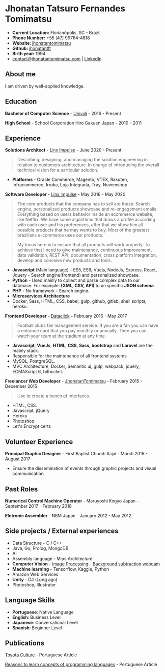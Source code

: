 # Jhonatan Tatsuro Fernandes Tomimatsu

- **Current Location:** Florianópolis, SC - Brazil
- **Phone Number:** +55 (47) 99764-4818
- **Website:** [jhonatantomimatsu](http://jhonatantomimatsu.com)
- **Github:** [jhonatantft](https://github.com/jhonatantft)
- **Birth year:** 1994
- contact@jhonatantomimatsu.com | [LinkedIn](https://www.linkedin.com/in/jhonatantomimatsu/)

## About me
I am driven by well-applied knowledge.

## Education
**Bachelor of Computer Science** - [Univali](https://www.univali.br/) - 2016 - Present

**High School** - School Corporation Hiro Gakuen Japan - 2010 - 2011

## Experience
**Solutions Architect** -  [Linx Impulse](https://www.linx.com.br/transformacao-digital/linx-impulse/) - June 2020 - Present
> Describing, designing, and managing the solution engineering in relation to customers architecture. In charge of introducing the overall technical vision for a particular solution.
- **Platforms** - Oracle Commerce, Magento, VTEX, Rakuten, Infracommerce, Irroba, Loja Integrada, Tray, Nuvemshop

**Software Developer** -  [Linx Impulse](https://www.linx.com.br/transformacao-digital/linx-impulse/) - May 2018 - May 2020
> The core products that the company has to sell are these: Search engine, personalized products showcase and re-engagement emails. Everything based on users behavior inside an ecommerce website, like Netflix. We have some algorithms that draws a profile according with each user and his preferences, after that we show him all possible products that he may wants to buy. Most of the greatest brazilians e-commerce uses our products.

> My focus here is to ensure that all products will work properly. To achieve that I need to give maintenance, continuous improvement, data validation, REST API, documentation, cross platform integration, develop and conceive new products and tools.
- **Javascript** (Main language) - ES5, ES6, Vuejs, NodeJs, Express, React, Jquery - Search engine(frontend) and personalized showcase.
- **Python** - Used mainly to collect and parse complex data to our database. For example: **(XML, CSV, API)** to an specific **JSON schema**
- **PHP** - No framework - Search engine.
- **Microservices Architecture**
- Docker, Sass, HTML, CSS, babel, gulp, github, gitlab, shell scripts, heroku.

**Frontend Developer** -  [Dataclick](https://dataclick.com.br/) - February 2016 - May 2017
> Football clubs fan management service. If you are a fan you can have a entrance card that you pay monthly or annually. Then you can watch your team at the stadium at any time.
- **Javascript**, **VueJs**, **HTML**, **CSS**, **Sass**, **bootstrap** and **Laravel** are the mainly stack.
- Responsible for the maintenance of all frontend systems
- MySQL, PostgreSQL.
- MVC Architecture, Docker, Semantic ui, gulp, webpack, jquery, ECMAScript 6, bitbucket.

**Freelancer Web Developer** -  [JhonatanTomimatsu](http://jhonatantomimatsu.com) - February 2015 - December 2015
> Use to create a bunch of interfaces.
- HTML, CSS.
- Javascript, jQuery
- Heroku
- Photoshop
- Let's Encrypt certs

## Volunteer Experience

**Principal Graphic Designer** - First Baptist Church Itajaí - March 2016 - August 2017
- Ensure the dissemination of events through graphic projects and visual communication

## Past Roles
**Numerical Control Machine Operator** - Maruyoshi Kogyo Japan - September 2017 - February 2018

**Eletronic Assembler** - NBM Japan - January 2012 - May 2012 

## Side projects / External experiences
- Data Structure - C / C++
- Java, Go, Prolog, MongoDB
- AI
- Assembly language - Mips Architecture
- **Computer Vision** - [Image Processing](https://github.com/jhonatantft/digital-image-processing) - [Background subtraction webcam](https://github.com/jhonatantft/background-subtraction-webcam)
- **Machine learning** - Tensorflow, Kaggle, Python
- Amazon Web Services
- **Unity** - C# (Long ago)
- Photoshop, Illustrator

## Language Skills
- **Portuguese**: Native Language
- **English**: Business Level
- **Japanese**: Conversational Level
- **Spanish**: Beginner Level

## Publications
[Toyota Culture](https://medium.com/@jhonatan.tft/a-cultura-toyota-e9b5d20d3d9d?source=friends_link&amp;sk=40031887f71224d0d0a91ef0892edd2e) - Portuguese Article

[Reasons to learn concepts of programming languages](https://link.medium.com/DfKTkeI0QU) - Portuguese Article
